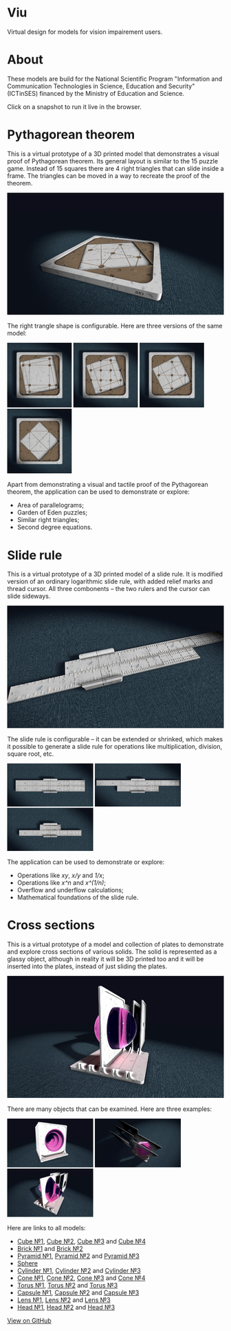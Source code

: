 # Viu
Virtual design for models for vision impairement users.

# About

These models are build for the National Scientific Program
"Information and Communication Technologies in Science,
Education and Security" (ICTinSES) financed by the Ministry
of Education and Science.

Click on a snapshot to run it live in the browser.


# Pythagorean theorem

This is a virtual prototype of a 3D printed model that demonstrates
a visual proof of Pythagorean theorem. Its general layout is similar
to the 15 puzzle game. Instead of 15 squares there are 4 right
triangles that can slide inside a frame. The triangles can be moved
in a way to recreate the proof of the theorem.

[<img src="model-pytha/snapshots/snapshot1.jpg">](https://boytchev.github.io/viu/model-pytha/index.html)

The right trangle shape is configurable. Here are three versions of the same model:

[<img src="model-pytha/snapshots/snapshot2.jpg" width="150">](https://boytchev.github.io/viu/model-pytha/index.html?a=10)
[<img src="model-pytha/snapshots/snapshot3.jpg" width="150">](https://boytchev.github.io/viu/model-pytha/index.html?a=15)
[<img src="model-pytha/snapshots/snapshot4.jpg" width="150">](https://boytchev.github.io/viu/model-pytha/index.html?a=20)
[<img src="model-pytha/snapshots/snapshot5.jpg" width="150">](https://boytchev.github.io/viu/model-pytha/index.html?a=30)

Apart from demonstrating a visual and tactile proof of the Pythagorean theorem,
the application can be used to demonstrate or explore:

- Area of parallelograms;
- Garden of Eden puzzles;
- Similar right triangles;    
- Second degree equations.


# Slide rule

This is a virtual prototype of a 3D printed model of a slide rule.
It is modified version of an ordinary logarithmic slide rule, with
added relief marks and thread cursor. All three combonents &ndash;
the two rulers and the cursor can slide sideways.

[<img src="model-ruler/snapshots/snapshot1.jpg">](https://boytchev.github.io/viu/model-ruler/index.html)

The slide rule is configurable &ndash; it can be extended or shrinked,
which makes it possible to generate a slide rule for operations like
multiplication, division, square root, etc.

[<img src="model-ruler/snapshots/snapshot2.jpg" width="200">](https://boytchev.github.io/viu/model-ruler/index.html?a=1&b=1)
[<img src="model-ruler/snapshots/snapshot3.jpg" width="200">](https://boytchev.github.io/viu/model-ruler/index.html?a=1.2&b=0.6)
[<img src="model-ruler/snapshots/snapshot4.jpg" width="200">](https://boytchev.github.io/viu/model-ruler/index.html?a=0.3&b=0.9)

The application can be used to demonstrate or explore:

- Operations like <em>xy</em>, <em>x/y</em> and <em>1/x</em>;
- Operations like <em>x^n</em> and <em>x^(1/n)</em>;
- Overflow and underflow calculations;
- Mathematical foundations of the slide rule.


# Cross sections

This is a virtual prototype of a model and collection of
plates to demonstrate and explore cross sections of various
solids. The solid is represented as a glassy object, although
in reality it will be 3D printed too and it will be inserted
into the plates, instead of just sliding the plates.

[<img src="model-cross/snapshots/snapshot1.jpg">](https://boytchev.github.io/viu/model-cross/index.html?a=1)

There are many objects that can be examined. Here are three examples:

[<img src="model-cross/snapshots/snapshot2.jpg" width="200">](https://boytchev.github.io/viu/model-cross/index.html?a=15)
[<img src="model-cross/snapshots/snapshot3.jpg" width="200">](https://boytchev.github.io/viu/model-cross/index.html?a=5)
[<img src="model-cross/snapshots/snapshot4.jpg" width="200">](https://boytchev.github.io/viu/model-cross/index.html?a=13)

Here are links to all models:

- [Cube №1](https://boytchev.github.io/viu/model-cross/index.html?a=2), [Cube №2](https://boytchev.github.io/viu/model-cross/index.html?a=3), [Cube №3](https://boytchev.github.io/viu/model-cross/index.html?a=4) and [Cube №4](https://boytchev.github.io/viu/model-cross/index.html?a=5)
- [Brick №1](https://boytchev.github.io/viu/model-cross/index.html?a=6) and [Brick №2](https://boytchev.github.io/viu/model-cross/index.html?a=7)
- [Pyramid №1](https://boytchev.github.io/viu/model-cross/index.html?a=18), [Pyramid №2](https://boytchev.github.io/viu/model-cross/index.html?a=19) and [Pyramid №3](https://boytchev.github.io/viu/model-cross/index.html?a=20)
- [Sphere](https://boytchev.github.io/viu/model-cross/index.html?a=1)
- [Cylinder №1](https://boytchev.github.io/viu/model-cross/index.html?a=11), [Cylinder №2](https://boytchev.github.io/viu/model-cross/index.html?a=12) and [Cylinder №3](https://boytchev.github.io/viu/model-cross/index.html?a=13)
- [Cone №1](https://boytchev.github.io/viu/model-cross/index.html?a=14), [Cone №2](https://boytchev.github.io/viu/model-cross/index.html?a=15), [Cone №3](https://boytchev.github.io/viu/model-cross/index.html?a=16) and [Cone №4](https://boytchev.github.io/viu/model-cross/index.html?a=17)
- [Torus №1](https://boytchev.github.io/viu/model-cross/index.html?a=8), [Torus №2](https://boytchev.github.io/viu/model-cross/index.html?a=9) and [Torus №3](https://boytchev.github.io/viu/model-cross/index.html?a=10)
- [Capsule №1](https://boytchev.github.io/viu/model-cross/index.html?a=21), [Capsule №2](https://boytchev.github.io/viu/model-cross/index.html?a=22) and [Capsule №3](https://boytchev.github.io/viu/model-cross/index.html?a=23)
- [Lens №1](https://boytchev.github.io/viu/model-cross/index.html?a=24), [Lens №2](https://boytchev.github.io/viu/model-cross/index.html?a=25) and [Lens №3](https://boytchev.github.io/viu/model-cross/index.html?a=26)
- [Head №1](https://boytchev.github.io/viu/model-cross/index.html?a=27), [Head №2](https://boytchev.github.io/viu/model-cross/index.html?a=28) and [Head №3](https://boytchev.github.io/viu/model-cross/index.html?a=29)



<!---# Papers

The models &ndash; design and applications are discussed in several papers and presented in several conferences:

- "Designing 3D-printer Models for Students with Vision Impairment or Low Vision" (pending review).
- "Virtual Prototypes of 3D Models for Students with Visual Impairment or Low Vision" (under construction).
--->
<a href="https://github.com/boytchev/viu">View on GitHub</a>


